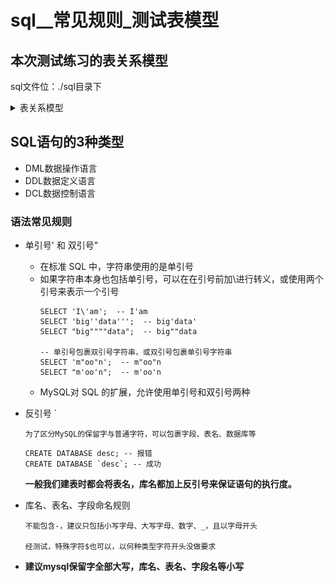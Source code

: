 sql__常见规则_测试表模型
==

## 本次测试练习的表关系模型
sql文件位：./sql目录下

<details>
<summary>表关系模型</summary>

* myemployees表  
![](../images/myemployees库的表关系模型.png)  
![](../images/myemployees库的表关系模型2.png)

* girls表  
![](../images/girls库的表关系模型.png)    
</details>

## SQL语句的3种类型
* DML数据操作语言
* DDL数据定义语言
* DCL数据控制语言

### 语法常见规则
* 单引号' 和 双引号"
    * 在标准 SQL 中，字符串使用的是单引号
    * 如果字符串本身也包括单引号，可以在在引号前加\进行转义，或使用两个引号来表示一个引号
        ```mysql
        SELECT 'I\'am';  -- I'am
        SELECT 'big''data''';  -- big'data'
        SELECT "big""""data";  -- big""data
  
        -- 单引号包裹双引号字符串，或双引号包裹单引号字符串
        SELECT 'm"oo"n';  -- m"oo"n
        SELECT "m'oo'n";  -- m'oo'n
        ```
    * MySQL对 SQL 的扩展，允许使用单引号和双引号两种

* 反引号 \`
    ```text
    为了区分MySQL的保留字与普通字符，可以包裹字段、表名、数据库等
    ```
    
    ```mysql
    CREATE DATABASE desc; -- 报错 
    CREATE DATABASE `desc`; -- 成功
    ```
    **一般我们建表时都会将表名，库名都加上反引号来保证语句的执行度。**

* 库名、表名、字段命名规则
    ```text
    不能包含-，建议只包括小写字母、大写字母、数字、_，且以字母开头

    经测试，特殊字符$也可以，以何种类型字符开头没做要求
    ```
* **建议mysql保留字全部大写，库名、表名、字段名等小写**
